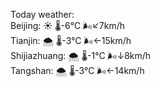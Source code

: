 Today weather:  
Beijing: ☀️   🌡️-6°C 🌬️↙7km/h  
Tianjin: 🌨  🌡️-3°C 🌬️←15km/h  
Shijiazhuang: 🌨  🌡️-1°C 🌬️↓8km/h  
Tangshan: 🌨  🌡️-3°C 🌬️←14km/h  
